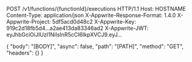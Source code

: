 POST /v1/functions/{functionId}/executions HTTP/1.1
Host: HOSTNAME
Content-Type: application/json
X-Appwrite-Response-Format: 1.4.0
X-Appwrite-Project: 5df5acd0d48c2
X-Appwrite-Key: 919c2d18fb5d4...a2ae413da83346ad2
X-Appwrite-JWT: eyJhbGciOiJIUzI1NiIsInR5cCI6IkpXVCJ9.eyJ...

{
  "body": "[BODY]",
  "async": false,
  "path": "[PATH]",
  "method": "GET",
  "headers": {}
}
